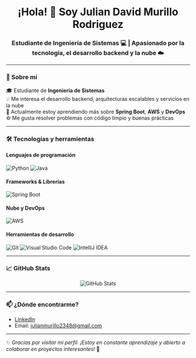 <h1 align="center">¡Hola! 👋 Soy Julian David Murillo Rodriguez</h1>
<h3 align="center">Estudiante de Ingeniería de Sistemas 💻 | Apasionado por la tecnología, el desarrollo backend y la nube ☁️</h3>

---

### 🚀 Sobre mí

🎓 Estudiante de **Ingeniería de Sistemas**  
💡 Me interesa el desarrollo backend, arquitecturas escalables y servicios en la nube  
🌱 Actualmente estoy aprendiendo más sobre **Spring Boot**, **AWS** y **DevOps**  
⚙️ Me gusta resolver problemas con código limpio y buenas prácticas

---

### 🛠️ Tecnologías y herramientas

#### Lenguajes de programación

![Python](https://img.shields.io/badge/Python-3776AB?style=for-the-badge&logo=python&logoColor=white)
![Java](https://img.shields.io/badge/Java-007396?style=for-the-badge&logo=java&logoColor=white)

#### Frameworks & Librerías

![Spring Boot](https://img.shields.io/badge/Spring_Boot-6DB33F?style=for-the-badge&logo=spring-boot&logoColor=white)

#### Nube y DevOps

![AWS](https://img.shields.io/badge/AWS-232F3E?style=for-the-badge&logo=amazon-aws&logoColor=white)

#### Herramientas de desarrollo

![Git](https://img.shields.io/badge/Git-F05032?style=for-the-badge&logo=git&logoColor=white)
![Visual Studio Code](https://img.shields.io/badge/VS_Code-007ACC?style=for-the-badge&logo=visual-studio-code&logoColor=white)
![IntelliJ IDEA](https://img.shields.io/badge/IntelliJ_IDEA-000000?style=for-the-badge&logo=intellij-idea&logoColor=white)

---

### 📈 GitHub Stats

<p align="center">
  <img src="https://github-readme-stats.vercel.app/api?username=julian-2348&show_icons=true&theme=radical" alt="GitHub Stats" />
</p>

---

### 📫 ¿Dónde encontrarme?

- [LinkedIn](https://www.linkedin.com/in/julian-david-murillo-rodriguez-6b486a33b/)  
- Email: julianmurillo2348@gmail.com

---

✨ _Gracias por visitar mi perfil. ¡Estoy en constante aprendizaje y abierto a colaborar en proyectos interesantes!_ 🚀
